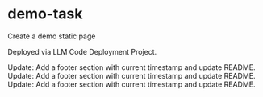 # demo-task

Create a demo static page

Deployed via LLM Code Deployment Project.

Update: Add a footer section with current timestamp and update README.
Update: Add a footer section with current timestamp and update README.
Update: Add a footer section with current timestamp and update README.